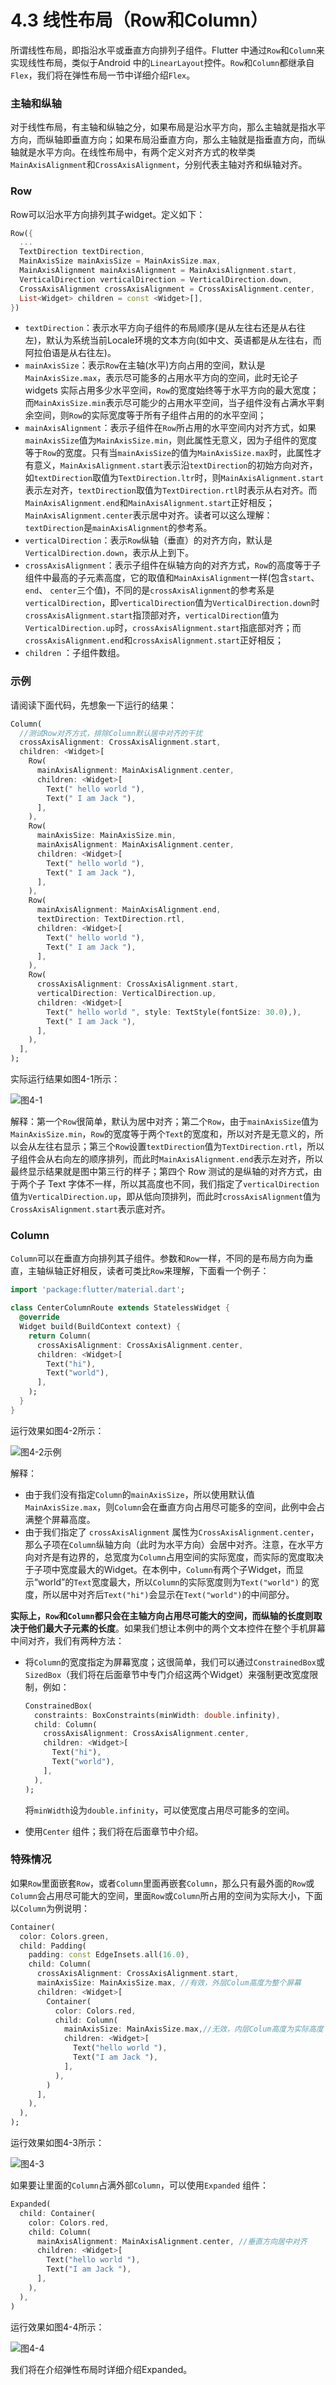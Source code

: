 

# 4.3 线性布局（Row和Column）

所谓线性布局，即指沿水平或垂直方向排列子组件。Flutter 中通过`Row`和`Column`来实现线性布局，类似于Android 中的`LinearLayout`控件。`Row`和`Column`都继承自`Flex`，我们将在弹性布局一节中详细介绍`Flex`。

### 主轴和纵轴

对于线性布局，有主轴和纵轴之分，如果布局是沿水平方向，那么主轴就是指水平方向，而纵轴即垂直方向；如果布局沿垂直方向，那么主轴就是指垂直方向，而纵轴就是水平方向。在线性布局中，有两个定义对齐方式的枚举类`MainAxisAlignment`和`CrossAxisAlignment`，分别代表主轴对齐和纵轴对齐。

### Row

Row可以沿水平方向排列其子widget。定义如下：

```dart
Row({
  ...  
  TextDirection textDirection,    
  MainAxisSize mainAxisSize = MainAxisSize.max,    
  MainAxisAlignment mainAxisAlignment = MainAxisAlignment.start,
  VerticalDirection verticalDirection = VerticalDirection.down,  
  CrossAxisAlignment crossAxisAlignment = CrossAxisAlignment.center,
  List<Widget> children = const <Widget>[],
})
```


- `textDirection`：表示水平方向子组件的布局顺序(是从左往右还是从右往左)，默认为系统当前Locale环境的文本方向(如中文、英语都是从左往右，而阿拉伯语是从右往左)。
- `mainAxisSize`：表示`Row`在主轴(水平)方向占用的空间，默认是`MainAxisSize.max`，表示尽可能多的占用水平方向的空间，此时无论子 widgets 实际占用多少水平空间，`Row`的宽度始终等于水平方向的最大宽度；而`MainAxisSize.min`表示尽可能少的占用水平空间，当子组件没有占满水平剩余空间，则`Row`的实际宽度等于所有子组件占用的的水平空间；
- `mainAxisAlignment`：表示子组件在`Row`所占用的水平空间内对齐方式，如果`mainAxisSize`值为`MainAxisSize.min`，则此属性无意义，因为子组件的宽度等于`Row`的宽度。只有当`mainAxisSize`的值为`MainAxisSize.max`时，此属性才有意义，`MainAxisAlignment.start`表示沿`textDirection`的初始方向对齐，如`textDirection`取值为`TextDirection.ltr`时，则`MainAxisAlignment.start`表示左对齐，`textDirection`取值为`TextDirection.rtl`时表示从右对齐。而`MainAxisAlignment.end`和`MainAxisAlignment.start`正好相反；`MainAxisAlignment.center`表示居中对齐。读者可以这么理解：`textDirection`是`mainAxisAlignment`的参考系。
- `verticalDirection`：表示`Row`纵轴（垂直）的对齐方向，默认是`VerticalDirection.down`，表示从上到下。
- `crossAxisAlignment`：表示子组件在纵轴方向的对齐方式，`Row`的高度等于子组件中最高的子元素高度，它的取值和`MainAxisAlignment`一样(包含`start`、`end`、 `center`三个值)，不同的是`crossAxisAlignment`的参考系是`verticalDirection`，即`verticalDirection`值为`VerticalDirection.down`时`crossAxisAlignment.start`指顶部对齐，`verticalDirection`值为`VerticalDirection.up`时，`crossAxisAlignment.start`指底部对齐；而`crossAxisAlignment.end`和`crossAxisAlignment.start`正好相反；
- `children` ：子组件数组。

### 示例

请阅读下面代码，先想象一下运行的结果：

```dart
Column(
  //测试Row对齐方式，排除Column默认居中对齐的干扰
  crossAxisAlignment: CrossAxisAlignment.start,
  children: <Widget>[
    Row(
      mainAxisAlignment: MainAxisAlignment.center,
      children: <Widget>[
        Text(" hello world "),
        Text(" I am Jack "),
      ],
    ),
    Row(
      mainAxisSize: MainAxisSize.min,
      mainAxisAlignment: MainAxisAlignment.center,
      children: <Widget>[
        Text(" hello world "),
        Text(" I am Jack "),
      ],
    ),
    Row(
      mainAxisAlignment: MainAxisAlignment.end,
      textDirection: TextDirection.rtl,
      children: <Widget>[
        Text(" hello world "),
        Text(" I am Jack "),
      ],
    ),
    Row(
      crossAxisAlignment: CrossAxisAlignment.start,  
      verticalDirection: VerticalDirection.up,
      children: <Widget>[
        Text(" hello world ", style: TextStyle(fontSize: 30.0),),
        Text(" I am Jack "),
      ],
    ),
  ],
);
```

实际运行结果如图4-1所示：

![图4-1](../imgs/4-1.png)

解释：第一个`Row`很简单，默认为居中对齐；第二个`Row`，由于`mainAxisSize`值为`MainAxisSize.min`，`Row`的宽度等于两个`Text`的宽度和，所以对齐是无意义的，所以会从左往右显示；第三个`Row`设置`textDirection`值为`TextDirection.rtl`，所以子组件会从右向左的顺序排列，而此时`MainAxisAlignment.end`表示左对齐，所以最终显示结果就是图中第三行的样子；第四个 Row 测试的是纵轴的对齐方式，由于两个子 Text 字体不一样，所以其高度也不同，我们指定了`verticalDirection`值为`VerticalDirection.up`，即从低向顶排列，而此时`crossAxisAlignment`值为`CrossAxisAlignment.start`表示底对齐。

### Column

`Column`可以在垂直方向排列其子组件。参数和`Row`一样，不同的是布局方向为垂直，主轴纵轴正好相反，读者可类比`Row`来理解，下面看一个例子：

```dart
import 'package:flutter/material.dart';

class CenterColumnRoute extends StatelessWidget {
  @override
  Widget build(BuildContext context) {
    return Column(
      crossAxisAlignment: CrossAxisAlignment.center,
      children: <Widget>[
        Text("hi"),
        Text("world"),
      ],
    );
  }
}
```

运行效果如图4-2所示：

![图4-2示例](../imgs/4-2.png)



解释：

- 由于我们没有指定`Column`的`mainAxisSize`，所以使用默认值`MainAxisSize.max`，则`Column`会在垂直方向占用尽可能多的空间，此例中会占满整个屏幕高度。
- 由于我们指定了 `crossAxisAlignment` 属性为`CrossAxisAlignment.center`，那么子项在`Column`纵轴方向（此时为水平方向）会居中对齐。注意，在水平方向对齐是有边界的，总宽度为`Column`占用空间的实际宽度，而实际的宽度取决于子项中宽度最大的Widget。在本例中，`Column`有两个子Widget，而显示“world”的`Text`宽度最大，所以`Column`的实际宽度则为`Text("world")` 的宽度，所以居中对齐后`Text("hi")`会显示在`Text("world")`的中间部分。

**实际上，`Row`和`Column`都只会在主轴方向占用尽可能大的空间，而纵轴的长度则取决于他们最大子元素的长度**。如果我们想让本例中的两个文本控件在整个手机屏幕中间对齐，我们有两种方法：

- 将`Column`的宽度指定为屏幕宽度；这很简单，我们可以通过`ConstrainedBox`或`SizedBox`（我们将在后面章节中专门介绍这两个Widget）来强制更改宽度限制，例如：

  ```dart
  ConstrainedBox(
    constraints: BoxConstraints(minWidth: double.infinity), 
    child: Column(
      crossAxisAlignment: CrossAxisAlignment.center,
      children: <Widget>[
        Text("hi"),
        Text("world"),
      ],
    ),
  );
  ```

  将`minWidth`设为`double.infinity`，可以使宽度占用尽可能多的空间。

- 使用`Center` 组件；我们将在后面章节中介绍。



### 特殊情况

如果`Row`里面嵌套`Row`，或者`Column`里面再嵌套`Column`，那么只有最外面的`Row`或`Column`会占用尽可能大的空间，里面`Row`或`Column`所占用的空间为实际大小，下面以`Column`为例说明：

```dart
Container(
  color: Colors.green,
  child: Padding(
    padding: const EdgeInsets.all(16.0),
    child: Column(
      crossAxisAlignment: CrossAxisAlignment.start,
      mainAxisSize: MainAxisSize.max, //有效，外层Colum高度为整个屏幕
      children: <Widget>[
        Container(
          color: Colors.red,
          child: Column(
            mainAxisSize: MainAxisSize.max,//无效，内层Colum高度为实际高度  
            children: <Widget>[
              Text("hello world "),
              Text("I am Jack "),
            ],
          ),
        )
      ],
    ),
  ),
);
```

运行效果如图4-3所示：

![图4-3](../imgs/4-3.png)

如果要让里面的`Column`占满外部`Column`，可以使用`Expanded` 组件：

```dart
Expanded( 
  child: Container(
    color: Colors.red,
    child: Column(
      mainAxisAlignment: MainAxisAlignment.center, //垂直方向居中对齐
      children: <Widget>[
        Text("hello world "),
        Text("I am Jack "),
      ],
    ),
  ),
)
```

运行效果如图4-4所示：

![图4-4](../imgs/4-4.png)

我们将在介绍弹性布局时详细介绍Expanded。

